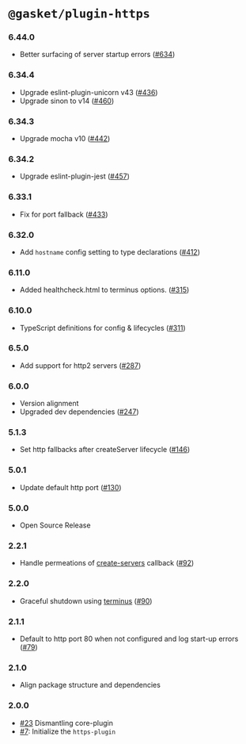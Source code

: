 # `@gasket/plugin-https`

### 6.44.0

- Better surfacing of server startup errors ([#634])

### 6.34.4

- Upgrade eslint-plugin-unicorn v43 ([#436])
- Upgrade sinon to v14 ([#460])

### 6.34.3

- Upgrade mocha v10 ([#442])

### 6.34.2

- Upgrade eslint-plugin-jest ([#457])

### 6.33.1

- Fix for port fallback ([#433])

### 6.32.0

- Add `hostname` config setting to type declarations ([#412])

### 6.11.0

- Added healthcheck.html to terminus options. ([#315])

### 6.10.0

- TypeScript definitions for config & lifecycles ([#311])

### 6.5.0

- Add support for http2 servers ([#287])

### 6.0.0

- Version alignment
- Upgraded dev dependencies ([#247])

### 5.1.3

- Set http fallbacks after createServer lifecycle ([#146])

### 5.0.1

- Update default http port ([#130])

### 5.0.0

- Open Source Release

### 2.2.1

- Handle permeations of [create-servers] callback ([#92])

### 2.2.0

- Graceful shutdown using [terminus] ([#90])

### 2.1.1

- Default to http port 80 when not configured and log start-up errors ([#79])

### 2.1.0

- Align package structure and dependencies

### 2.0.0

- [#23] Dismantling core-plugin
- [#7]: Initialize the `https-plugin`

[#7]: https://github.com/godaddy/gasket/pull/7
[#23]: https://github.com/godaddy/gasket/pull/23
[#79]: https://github.com/godaddy/gasket/pull/79
[#90]: https://github.com/godaddy/gasket/pull/90
[#92]: https://github.com/godaddy/gasket/pull/92
[#130]: https://github.com/godaddy/gasket/pull/130
[#146]: https://github.com/godaddy/gasket/pull/146
[#247]: https://github.com/godaddy/gasket/pull/247
[#287]: https://github.com/godaddy/gasket/pull/287
[#311]: https://github.com/godaddy/gasket/pull/311
[#315]: https://github.com/godaddy/gasket/pull/315
[#412]: https://github.com/godaddy/gasket/pull/412
[#433]: https://github.com/godaddy/gasket/pull/433
[#436]: https://github.com/godaddy/gasket/pull/436
[#457]: https://github.com/godaddy/gasket/pull/457
[#442]: https://github.com/godaddy/gasket/pull/442
[#460]: https://github.com/godaddy/gasket/pull/460
[#634]: https://github.com/godaddy/gasket/pull/634

[terminus]: https://github.com/godaddy/terminus
[create-servers]: https://github.com/http-party/create-servers
